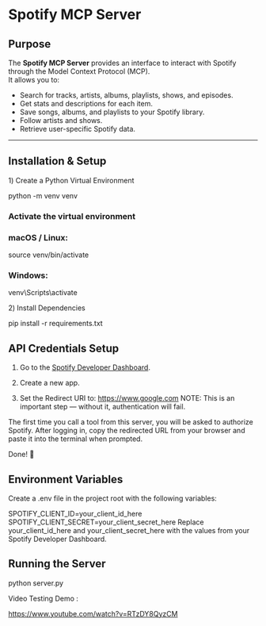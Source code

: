 # Spotify MCP Server

##  Purpose
The **Spotify MCP Server** provides an interface to interact with Spotify through the Model Context Protocol (MCP).  
It allows you to:
- Search for tracks, artists, albums, playlists, shows, and episodes.
- Get stats and descriptions for each item.
- Save songs, albums, and playlists to your Spotify library.
- Follow artists and shows.
- Retrieve user-specific Spotify data.

---

##  Installation & Setup


1️) Create a Python Virtual Environment

python -m venv venv

### Activate the virtual environment

### macOS / Linux:
source venv/bin/activate

### Windows:
venv\Scripts\activate

2️) Install Dependencies

pip install -r requirements.txt


## API Credentials Setup


1) Go to the [Spotify Developer Dashboard](https://developer.spotify.com/dashboard).

2) Create a new app.

3) Set the Redirect URI to:
https://www.google.com
NOTE: This is an important step — without it, authentication will fail.

The first time you call a tool from this server, you will be asked to authorize Spotify.
After logging in, copy the redirected URL from your browser and paste it into the terminal when prompted.

Done! 🎉

## Environment Variables

Create a .env file in the project root with the following variables:

SPOTIFY_CLIENT_ID=your_client_id_here
SPOTIFY_CLIENT_SECRET=your_client_secret_here
Replace your_client_id_here and your_client_secret_here with the values from your Spotify Developer Dashboard.

## Running the Server

python server.py


Video Testing Demo :

https://www.youtube.com/watch?v=RTzDY8QyzCM